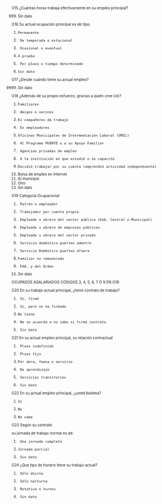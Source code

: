 <font size="1">

O15 ¿Cuántas horas trabaja efectivamente en su empleo principal?

999.    Sin dato

O16 Su actual ocupación principal es de tipo:

1.     Permanente
2.      De temporada o estacional
3.      Ocasional o eventual
4.     A prueba
5.      Por plazo o tiempo determinado
9.     Sin dato

O17 ¿Desde cuándo tiene su actual empleo?

9999.    Sin dato

O18 ¿Además de su propio esfuerzo, gracias a quién cree Ud.?

1.     Familiares
2.      Amigos o vecinos
3.     Ex compañeros de trabajo
4.      Ex empleadores
5.     Oficinas Municipales de Intermediación Laboral (OMIL)
6.      Al Programa PUENTE o a su Apoyo Familiar
7.      Agencias privadas de empleo
8.      A la institución en que estudió o se capacitó
9.     Decidió trabajar por su cuenta (emprendió actividad independiente)
10.    Bolsa  de  empleo  en  Internet
11.   Al  municipio
12.   Otro
99.   Sin  dato

O19 Categoría  Ocupacional

1.      Patrón o empleador
2.      Trabajador por cuenta propia
3.      Empleado u obrero del sector público (Gob. Central o Municipal)
4.      Empleado u obrero de empresas públicas
5.      Empleado u obrero del sector privado
6.      Servicio doméstico puertas adentro
7.      Servicio Doméstico puertas afuera
8.     Familiar no remunerado
9.      FAA. y del Orden
99.   Sin  dato

OCUPADOS ASALARIADOS CÓDIGOS 3, 4, 5, 6, 7 Ó 9 EN O19

O20 En su trabajo actual principal, ¿tiene contrato de trabajo?

1.      Sí, firmó
2.      Si, pero no ha firmado
3.     No tiene
4.      No se acuerda o no sabe si firmó contrato
9.      Sin dato

O21 En su actual empleo principal, su relación contractual

1.      Plazo indefinido
2.      Plazo fijo
3.     Por obra, faena o servicio
4.      De aprendizaje
5.      Servicios transitorios
9.      Sin dato

O22 En su actual empleo principal, ¿usted boletea?

1.     Sí
2.     No
9.     No sabe

O23 Según su contrato

su jornada de trabajo normal es de:

1.      Una jornada completa
2.     Jornada parcial
9.      Sin dato

O24 ¿Que tipo de horario tiene su trabajo actual?

1.      Sólo diurna
2.      Sólo nocturna
3.      Rotativa o turnos
9.      Sin dato

</font>
